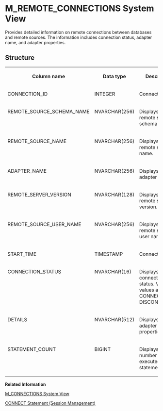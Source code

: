 <!-- loio20b91d7375191014940dedfed99e278f -->

# M\_REMOTE\_CONNECTIONS System View

Provides detailed information on remote connections between databases and remote sources. The information includes connection status, adapter name, and adapter properties.



<a name="loio20b91d7375191014940dedfed99e278f___m__r_e_m_o_t_e__c_o_n_n_e_c_t_i_o_n_s_1struct_M_REMOTE_CONNECTIONS"/>

## Structure


<table>
<tr>
<th valign="top">

Column name

</th>
<th valign="top">

Data type

</th>
<th valign="top">

Description

</th>
</tr>
<tr>
<td valign="top">

CONNECTION\_ID

</td>
<td valign="top">

INTEGER

</td>
<td valign="top">

Connection ID

</td>
</tr>
<tr>
<td valign="top">

REMOTE\_SOURCE\_SCHEMA\_NAME

</td>
<td valign="top">

NVARCHAR\(256\)

</td>
<td valign="top">

Displays the remote source schema name.

</td>
</tr>
<tr>
<td valign="top">

REMOTE\_SOURCE\_NAME

</td>
<td valign="top">

NVARCHAR\(256\)

</td>
<td valign="top">

Displays the remote source name.

</td>
</tr>
<tr>
<td valign="top">

ADAPTER\_NAME

</td>
<td valign="top">

NVARCHAR\(256\)

</td>
<td valign="top">

Displays the adapter name.

</td>
</tr>
<tr>
<td valign="top">

REMOTE\_SERVER\_VERSION

</td>
<td valign="top">

NVARCHAR\(128\)

</td>
<td valign="top">

Displays the remote server version.

</td>
</tr>
<tr>
<td valign="top">

REMOTE\_SOURCE\_USER\_NAME

</td>
<td valign="top">

NVARCHAR\(256\)

</td>
<td valign="top">

Displays the remote source user name.

</td>
</tr>
<tr>
<td valign="top">

START\_TIME

</td>
<td valign="top">

TIMESTAMP

</td>
<td valign="top">

Connected time

</td>
</tr>
<tr>
<td valign="top">

CONNECTION\_STATUS

</td>
<td valign="top">

NVARCHAR\(16\)

</td>
<td valign="top">

Displays the connection status. Valid values are CONNECTED or DISCONNECTED.

</td>
</tr>
<tr>
<td valign="top">

DETAILS

</td>
<td valign="top">

NVARCHAR\(512\)

</td>
<td valign="top">

Displays the adapter properties.

</td>
</tr>
<tr>
<td valign="top">

STATEMENT\_COUNT

</td>
<td valign="top">

BIGINT

</td>
<td valign="top">

Displays the number of executed statements.

</td>
</tr>
</table>

**Related Information**  


[M\_CONNECTIONS System View](m-connections-system-view-20abcf1.md "Provides detailed information on connections between a client and a database. Information includes: connection status, client information, connection type, and resource utilization.")

[CONNECT Statement \(Session Management\)](../../010-SQL-Reference/012-SQL-Statements/connect-statement-session-management-20d3b9a.md "Connects to a database instance.")

